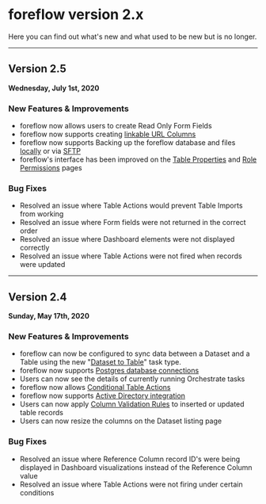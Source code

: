 # foreflow version 2.x

Here you can find out what's new and what used to be new but is no longer.

---

## Version 2.5

**Wednesday, July 1st, 2020**

### New Features & Improvements

- foreflow now allows users to create Read Only Form Fields
- foreflow now supports creating [linkable URL Columns](/{{version}}/tables-columns#custom-column-types)
- foreflow now supports Backing up the foreflow database and files [locally](/{{version}}/connections-overview#local-drive) or via [SFTP](/{{version}}/connections-overview#sftp-drive)
- foreflow's interface has been improved on the [Table Properties](/{{version}}/tables-properties) and [Role Permissions](/{{version}}/roles-overview#updating-permissions) pages

### Bug Fixes

- Resolved an issue where Table Actions would prevent Table Imports from working
- Resolved an issue where Form fields were not returned in the correct order
- Resolved an issue where Dashboard elements were not displayed correctly
- Resolved an issue where Table Actions were not fired when records were updated

--- 

## Version 2.4

**Sunday, May 17th, 2020**

### New Features & Improvements

- foreflow can now be configured to sync data between a Dataset and a Table using the new "[Dataset to Table](/{{version}}/orchestration-tasks-dataset-to-table)" task type.
- foreflow now supports [Postgres database connections](/{{version}}/connections-overview#postgres)
- Users can now see the details of currently running Orchestrate tasks
- foreflow now allows [Conditional Table Actions](/{{version}}/tables-actions#conditional-row-updates)
- foreflow now supports [Active Directory integration](/{{version}}/users-active-directory)
- Users can now apply [Column Validation Rules](/{{version}}/tables-properties#column-validation-section) to inserted or updated table records
- Users can now resize the columns on the Dataset listing page

### Bug Fixes

- Resolved an issue where Reference Column record ID's were being displayed in Dashboard visualizations instead of the Reference Column value
- Resolved an issue where Table Actions were not firing under certain conditions

